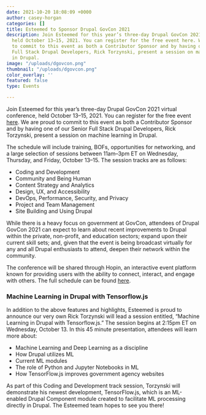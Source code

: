 ```yaml
---
date: 2021-10-20 18:08:09 +0000
author: casey-horgan
categories: []
title: Esteemed to Sponsor Drupal GovCon 2021
description: Join Esteemed for this year’s three-day Drupal GovCon 2021 virtual conference,
  held October 13–15, 2021. You can register for the free event here. We are proud
  to commit to this event as both a Contributor Sponsor and by having one of our Senior
  Full Stack Drupal Developers, Rick Torzynski, present a session on machine learning
  in Drupal.
image: "/uploads/dgovcon.png"
thumbnail: "/uploads/dgovcon.png"
color_overlay: ''
featured: false
type: Events

---
```

Join Esteemed for this year’s three-day Drupal GovCon 2021 virtual conference, held October 13–15, 2021. You can register for the free event [here](https://hopin.com/events/drupal-govcon-2021-66aa9629-a6b6-4f58-8b61-51875a68bf73). We are proud to commit to this event as both a Contributor Sponsor and by having one of our Senior Full Stack Drupal Developers, Rick Torzynski, present a session on machine learning in Drupal.

The schedule will include training, BOFs, opportunities for networking, and a large selection of sessions between 11am–3pm ET on Wednesday, Thursday, and Friday, October 13–15. The session tracks are as follows:

* Coding and Development
* Community and Being Human
* Content Strategy and Analytics
* Design, UX, and Accessibility
* DevOps, Performance, Security, and Privacy
* Project and Team Management
* Site Building and Using Drupal

While there is a heavy focus on government at GovCon, attendees of Drupal GovCon 2021 can expect to learn about recent improvements to Drupal within the private, non-profit, and education sectors; expand upon their current skill sets; and, given that the event is being broadcast virtually for any and all Drupal enthusiasts to attend, deepen their network within the community.

The conference will be shared through Hopin, an interactive event platform known for providing users with the ability to connect, interact, and engage with others. The full schedule can be found [here](https://www.drupalgovcon.org/2021-schedule).

### Machine Learning in Drupal with Tensorflow.js

In addition to the above features and highlights, Esteemed is proud to announce our very own Rick Torzynski will lead a session entitled, “Machine Learning in Drupal with Tensorflow.js.” The session begins at 2:15pm ET on Wednesday, October 13. In this 45 minute presentation, attendees will learn more about:

* Machine Learning and Deep Learning as a discipline
* How Drupal utilizes ML
* Current ML modules
* The role of Python and Jupyter Notebooks in ML
* How TensorFlow.js improves government agency websites

As part of this Coding and Development track session, Torzynski will demonstrate his newest development, TensorFlow.js, which is an ML-enabled Drupal Component module created to facilitate ML processing directly in Drupal. The Esteemed team hopes to see you there!